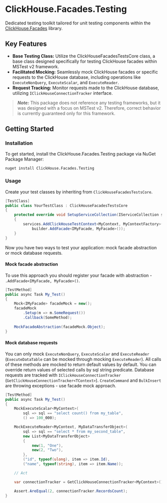 # ClickHouse.Facades.Testing
Dedicated testing toolkit tailored for unit testing components within the [ClickHouse.Facades](https://github.com/MikeAmputer/ClickHouse.Facades) library.

## Key Features
- **Base Testing Class:** Utilize the ClickHouseFacadesTestsCore class,
  a base class designed specifically for testing ClickHouse facades within MSTest v2 framework.
- **Facilitated Mocking:** Seamlessly mock ClickHouse facades
  or specific requests to the ClickHouse database,
  including operations like `ExecuteNonQuery`, `ExecuteScalar`, and `ExecuteReader`.
- **Request Tracking:** Monitor requests made to the ClickHouse database, utilizing `IClickHouseConnectionTracker` interface.

> ***Note:*** This package does not reference any testing frameworks,
but it was designed with a focus on MSTest v2.
Therefore, correct behavior is currently guaranteed only for this framework.

## Getting Started
### Installation
To get started, install the ClickHouse.Facades.Testing package via NuGet Package Manager:
```
nuget install ClickHouse.Facades.Testing
```
### Usage
Create your test classes by inheriting from `ClickHouseFacadesTestsCore`.
```csharp
[TestClass]
public class YourTestClass : ClickHouseFacadesTestsCore
{
    protected override void SetupServiceCollection(IServiceCollection services)
    {
        services.AddClickHouseTestContext<MyContext, MyContextFactory>(builder =>
            builder.AddFacade<IMyFacade, MyFacade>());
    }
}
```
Now you have two ways to test your application: mock facade abstraction or mock database requests.
#### Mock facade abstraction
To use this approach you should register your facade with abstraction - `.AddFacade<IMyFacade, MyFacade>()`.
```csharp
[TestMethod]
public async Task My_Test()
{
    Mock<IMyFacade> facadeMock = new();
    facadeMock
        .Setup(m => m.SomeRequest())
        .Callback(SomeMethod);
		
    MockFacadeAbstraction(facadeMock.Object);
}
```
#### Mock database requests
You can only mock `ExecuteNonQuery`, `ExecuteScalar` and `ExecuteReader` (`ExecuteDataTable` can be mocked through mocking `ExecuteReader`).
All calls of these methods are mocked to return default values by default.
You can override return values of selected calls by sql string predicate.
Database requests are tracked with `IClickHouseConnectionTracker` (`GetClickHouseConnectionTracker<TContext>`).
`CreateCommand` and `BulkInsert` are throwing exceptions - use facade mock approach.
```csharp
[TestMethod]
public async Task My_Test()
{
    MockExecuteScalar<MyContext>(
        sql => sql == "select count() from my_table",
        () => 100_000);

    MockExecuteReader<MyContext, MyDataTransferObject>(
        sql => sql == "select * from my_second_table",
        new List<MyDataTransferObject>
        {
            new(1, "One"),
            new(2, "Two"),
        },
        ("id", typeof(ulong), item => item.Id),
        ("name", typeof(string), item => item.Name));

    // Act

    var connectionTracker = GetClickHouseConnectionTracker<MyContext>();

    Assert.AreEqual(2, connectionTracker.RecordsCount);
}
```
